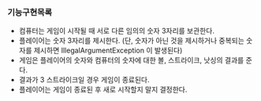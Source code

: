 ### 기능구현목록
+ 컴퓨터는 게임이 시작될 때 서로 다른 임의의 숫자 3자리를 보관한다.
+ 플레이어는 숫자 3자리를 제시한다. (단, 숫자가 아닌 것을 제시하거나 중복되는 숫자를 제시하면 IllegalArgumentException 이 발생된다)
+ 게임은 플레이어의 숫자와 컴퓨터의 숫자에 대한 볼, 스트라이크, 낫싱의 결과를 준다.
+ 결과가 3 스트라이크일 경우 게임이 종료된다.
+ 플레이어는 게임이 종료된 후 새로 시작할지 말지 결정한다.
